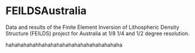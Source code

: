 # FEILDSAustralia
Data and results of the Finite Element Inversion of Lithospheric Density Structure (FEILDS) project for Australia at 1/8 1/4 and 1/2 degree resolution.


hahahahahahhahahahahahahahahahahahahaha